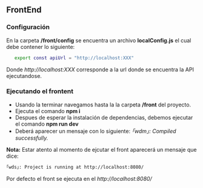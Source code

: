 ## FrontEnd
### Configuración
En la carpeta **/front/config** se encuentra un archivo **localConfig.js** el cual debe contener lo siguiente:
```sh
   export const apiUrl = "http://localhost:XXX"
```
Donde *http://localhost:XXX* corresponde a la url donde se encuentra la API ejecutandose.

### Ejecutando el frontent
  - Usando la terminar navegamos hasta la la carpeta **/front** del proyecto.
  - Ejecuta el comando **npm i**
  - Despues de esperar la instalación de dependencias, debemos ejecutar el comando **npm run dev**
  - Deberá aparecer un mensaje con lo siguiente: *｢wdm｣: Compiled successfully.*

**Nota:** Estar atento al momento de ejcutar el front aparecerá un mensaje que dice:
```sh
｢wds｣: Project is running at http://localhost:8080/
```
Por defecto el front se ejecuta en el *http://localhost:8080/*
  
